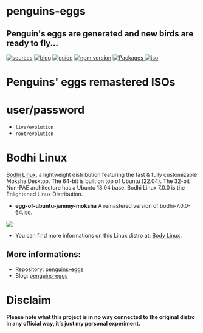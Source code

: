 penguins-eggs
=============

## Penguin&#39;s eggs are generated and new birds are ready to fly...
[![sources](https://img.shields.io/badge/github-sources-cyan)](https://github.com/pieroproietti/penguins-eggs)
[![blog](https://img.shields.io/badge/blog-penguin's%20eggs-cyan)](https://penguins-eggs.net)
[![guide](https://img.shields.io/badge/guide-penguin's%20eggs-cyan)](https://penguins-eggs.net/docs/Tutorial/eggs-users-guide)
[![npm version](https://img.shields.io/npm/v/penguins-eggs.svg)](https://npmjs.org/package/penguins-eggs)
[![Packages](https://img.shields.io/badge/packages-binary-blue)
](https://sourceforge.net/projects/penguins-eggs/files/Packages)
[![iso](https://img.shields.io/badge/iso-images-cyan)](https://sourceforge.net/projects/penguins-eggs/files/ISOS)

# Penguins' eggs remastered ISOs

# user/password
* ```live/evolution```
* ```root/evolution```

# Bodhi Linux

[Bodhi Linux](https://www.bodhilinux.com/), a lightweight distribution featuring the fast & fully customizable Moksha Desktop. The 64-bit is built on top of Ubuntu (22.04). The 32-bit Non-PAE architecture has a Ubuntu 18.04 base. Bodhi Linux 7.0.0 is the Enlightened Linux Distribution.

* **egg-of-ubuntu-jammy-moksha** A remastered version of bodhi-7.0.0-64.iso.

![](https://www.bodhilinux.com/trial/wp-content/uploads/2021/05/bl6.jpg?x44384)

* You can find more informations on this Linux distro at: [Body Linux](https://www.bodhilinux.com/).

## More informations:

* Repository: [penguins-eggs](https://github.com/pieroproietti/penguins-eggs)
* Blog: [penguins-eggs](https://penguins-eggs.net)

# Disclaim

__Please note what this project is in no way connected to the original distro in any official way, it’s just my personal experiment.__

